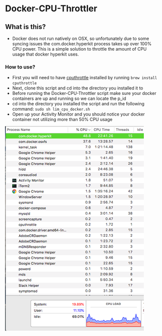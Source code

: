 # Docker-CPU-Throttler
## What is this?
 - Docker does not run natively on OSX, so unfortunately due to some syncing issues the com.docker.hyperkit process takes up over 100% CPU power. This is a simple solution to throttle the amount of CPU usage that docker hyperkit uses.
### How to use?
- First you will need to have [cputhrottle](http://brewformulas.org/Cputhrottle) installed by running `brew install cputhrottle`
- Next, clone this script and cd into the directory you installed it to
- Before running the Docker-CPU-Throttler script make sure your docker containers are up and running so we can locate the p_id
- cd into the directory you installed the script and run the following command: `sudo sh lim_cpu_docker.sh`
- Open up your Activity Monitor and you should notice your docker container not utilizing more than 50% CPU usage

![cpu_throttle](https://raw.githubusercontent.com/sjason19/Docker-CPU-Throttler/master/docker_throttle.png)
